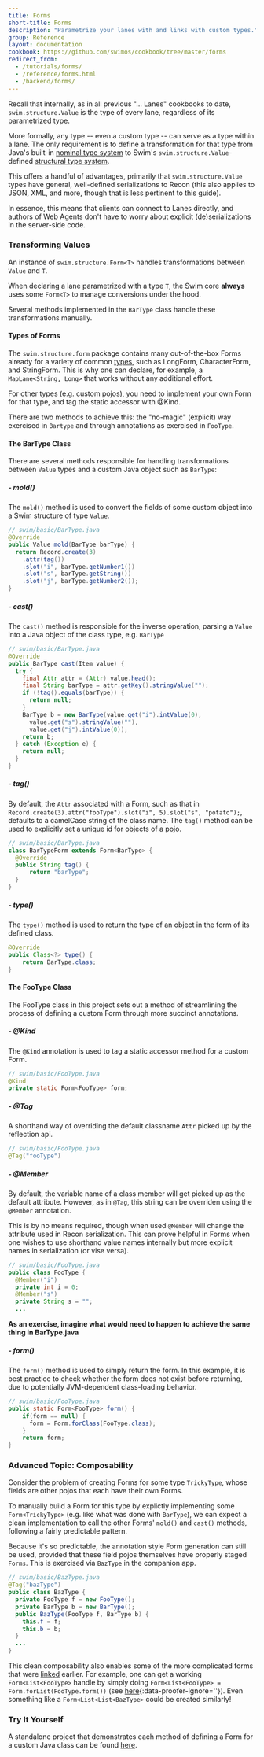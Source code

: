 ```yaml
---
title: Forms
short-title: Forms
description: "Parametrize your lanes with and links with custom types."
group: Reference
layout: documentation
cookbook: https://github.com/swimos/cookbook/tree/master/forms
redirect_from:
  - /tutorials/forms/
  - /reference/forms.html
  - /backend/forms/
---
```


Recall that internally, as in all previous "... Lanes" cookbooks to date, `swim.structure.Value` is the type of every lane, regardless of its parametrized type.

More formally, any type -- even a custom type -- can serve as a type within a lane. The only requirement is to define a transformation for that type from Java's built-in [nominal type system](https://en.wikipedia.org/wiki/Nominal_type_system) to Swim's `swim.structure.Value`-defined [structural type system](https://en.wikipedia.org/wiki/Structural_type_system).

This offers a handful of advantages, primarily that `swim.structure.Value` types have general, well-defined serializations to Recon (this also applies to JSON, XML, and more, though that is less pertinent to this guide).

In essence, this means that clients can connect to Lanes directly, and authors of Web Agents don't have to worry about explicit (de)serializations in the server-side code.

### Transforming Values

An instance of `swim.structure.Form<T>` handles transformations between `Value` and `T`.

When declaring a lane parametrized with a type `T`, the Swim core **always** uses some `Form<T>` to manage conversions under the hood.

Several methods implemented in the `BarType` class handle these transformations manually.
  
#### Types of Forms

The `swim.structure.form` package contains many out-of-the-box Forms already for a variety of common [types](https://github.com/swimos/swim/tree/main/swim-java/swim-runtime/swim-core/swim.structure/src/main/java/swim/structure/form), such as LongForm, CharacterForm, and StringForm. This is why one can declare, for example, a `MapLane<String, Long>` that works without any additional effort.

For other types (e.g. custom pojos), you need to implement your own Form for that type, and tag the static accessor with @Kind.

There are two methods to achieve this: the "no-magic" (explicit) way exercised in `Bartype` and through annotations as exercised in `FooType`.

#### The BarType Class

There are several methods responsible for handling transformations between `Value` types and a custom Java object such as `BarType`:
  
##### **- mold()**

The `mold()` method is used to convert the fields of some custom object into a Swim structure of type `Value`.

```java
// swim/basic/BarType.java
@Override
public Value mold(BarType barType) {
  return Record.create(3)
    .attr(tag())
    .slot("i", barType.getNumber1())
    .slot("s", barType.getString())
    .slot("j", barType.getNumber2());
}
```
    
##### **- cast()**

The `cast()` method is responsible for the inverse operation, parsing a `Value` into a Java object of the class type, e.g. `BarType`

```java
// swim/basic/BarType.java
@Override
public BarType cast(Item value) {
  try {
    final Attr attr = (Attr) value.head();
    final String barType = attr.getKey().stringValue("");
    if (!tag().equals(barType)) {
      return null;
    }
    BarType b = new BarType(value.get("i").intValue(0),
      value.get("s").stringValue(""),
      value.get("j").intValue(0));
    return b;
  } catch (Exception e) {
    return null;
  }
}
```
        
##### **- tag()**

By default, the `Attr` associated with a Form, such as that in `Record.create(3).attr("fooType").slot("i", 5).slot("s", "potato");`, defaults to a camelCase string of the class name. The `tag()` method can be used to explicitly set a unique id for objects of a pojo.

```java
// swim/basic/BarType.java
class BarTypeForm extends Form<BarType> {
  @Override
  public String tag() {
      return "barType";
  }
}
```
   
##### **- type()**

The `type()` method is used to return the type of an object in the form of its defined class.

```java
@Override
public Class<?> type() {
    return BarType.class;
}
```
 
#### The FooType Class

The FooType class in this project sets out a method of streamlining the process of defining a custom Form through more succinct annotations.
  
##### **- @Kind**

The `@Kind` annotation is used to tag a static accessor method for a custom Form.

```java
// swim/basic/FooType.java
@Kind
private static Form<FooType> form;
```
  
##### **- @Tag**

A shorthand way of overriding the default classname `Attr` picked up by the reflection api.

```java
// swim/basic/FooType.java
@Tag("fooType")
```
  
##### **- @Member**

By default, the variable name of a class member will get picked up as the default attribute. However, as in `@Tag`, this string can be overriden using the `@Member` annotation.

This is by no means required, though when used `@Member` will change the attribute used in Recon serialization. This can prove helpful in Forms when one wishes to use shorthand value names internally but more explicit names in serialization (or vise versa).

```java
// swim/basic/FooType.java
public class FooType {
  @Member("i")
  private int i = 0;
  @Member("s")
  private String s = "";
  ...
```

**As an exercise, imagine what would need to happen to achieve the same thing in BarType.java**

##### **- form()**

The `form()` method is used to simply return the form. In this example, it is best practice to check whether the form does not exist before returning, due to potentially JVM-dependent class-loading behavior.

```java
// swim/basic/FooType.java
public static Form<FooType> form() {
    if(form == null) {
      form = Form.forClass(FooType.class);
    }
    return form;
}
```
    
### Advanced Topic: Composability

Consider the problem of creating Forms for some type `TrickyType`, whose fields are other pojos that each have their own Forms.

To manually build a Form for this type by explictly implementing some `Form<TrickyType>` (e.g. like what was done with `BarType`), we can expect a clean implementation to call the other Forms' `mold()` and `cast()` methods, following a fairly predictable pattern.

Because it's so predictable, the annotation style Form generation can still be used, provided that these field pojos themselves have properly staged `Forms`. This is exercised via `BazType` in the companion app.

```java
// swim/basic/BazType.java
@Tag("bazType")
public class BazType {
  private FooType f = new FooType();
  private BarType b = new BarType();
  public BazType(FooType f, BarType b) {
    this.f = f;
    this.b = b;
  }
  ...
}
```
  
This clean composability also enables some of the more complicated forms that were [linked](https://github.com/swimos/swim/tree/main/swim-java/swim-runtime/swim-core/swim.structure/src/main/java/swim/structure/form) earlier. For example, one can get a working `Form<List<FooType>` handle by simply doing `Form<List<FooType> = Form.forList(FooType.form())` (see [here](https://github.com/swimos/swim/blob/main/swim-java/swim-runtime/swim-core/swim.structure/src/main/java/swim/structure/Form.java#L221-L246){:data-proofer-ignore=''}). Even something like a `Form<List<List<BazType>` could be created similarly!


### Try It Yourself

A standalone project that demonstrates each method of defining a Form for a custom Java class can be found [here](https://github.com/swimos/cookbook/tree/master/forms).
